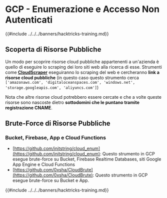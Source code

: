 # GCP - Enumerazione e Accesso Non Autenticati

{{#include ../../../banners/hacktricks-training.md}}

## Scoperta di Risorse Pubbliche

Un modo per scoprire risorse cloud pubbliche appartenenti a un'azienda è quello di eseguire lo scraping dei loro siti web alla ricerca di esse. Strumenti come [**CloudScraper**](https://github.com/jordanpotti/CloudScraper) eseguiranno lo scraping del web e cercheranno **link a risorse cloud pubbliche** (in questo caso questo strumento cerca `['amazonaws.com', 'digitaloceanspaces.com', 'windows.net', 'storage.googleapis.com', 'aliyuncs.com']`)

Nota che altre risorse cloud potrebbero essere cercate e che a volte queste risorse sono nascoste dietro **sottodomini che le puntano tramite registrazione CNAME**.

## Brute-Force di Risorse Pubbliche

### Bucket, Firebase, App e Cloud Functions

- [https://github.com/initstring/cloud_enum](https://github.com/initstring/cloud_enum): Questo strumento in GCP esegue brute-force su Bucket, Firebase Realtime Databases, siti Google App Engine e Cloud Functions
- [https://github.com/0xsha/CloudBrute](https://github.com/0xsha/CloudBrute): Questo strumento in GCP esegue brute-force su Bucket e App.

{{#include ../../../banners/hacktricks-training.md}}
